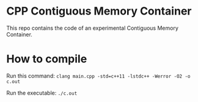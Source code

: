 # CPP Contiguous Memory Container

This repo contains the code of an experimental Contiguous Memory Container.


# How to compile

Run this command: `clang main.cpp -std=c++11 -lstdc++ -Werror -O2 -o c.out`

Run the executable: `./c.out`


